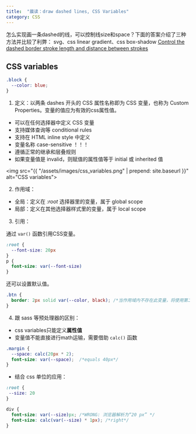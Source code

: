 ```yaml
---
title:  "晨读：draw dashed lines, CSS Variables"
category: CSS
---
```


怎么实现画一条dashed的线，可以控制线size和space？下面的答案介绍了三种方法并比较了利弊：
svg、css linear gradient、css box-shadow
[Control the dashed border stroke length and distance between strokes
](https://stackoverflow.com/a/31315911)

## CSS variables

```css
.block {
  --color: blue;
}
```

1. 定义：以两条 dashes 开头的 CSS 属性名称即为 CSS 变量，也称为 Custom Properties。变量的值应为有效的css属性值。

+ 可以在任何选择器中定义 CSS 变量
+ 支持媒体查询等 conditional rules
+ 支持在 HTML inline style 中定义
+ 变量名称 case-sensitive ！！！
+ 遵循正常的继承和层叠规则
+ 如果变量值是 invalid，则赋值的属性值等于 initial 或 inherited 值

<!--more-->

<img src="{{ "/assets/images/css_variables.png" | prepend: site.baseurl }}" alt="CSS variables">

2. 作用域：

+ 全局：定义在 _:root_ 选择器里的变量，属于 global scope
+ 局部：定义在其他选择器样式里的变量，属于 local scope

3. 引用：

通过 `var()` 函数引用CSS变量。

```css
:root {
  --font-size: 20px
}
p {
  font-size: var(--font-size)
}
```

还可以设置默认值。

```css
.btn {
  border: 2px solid var(--color, black); /*当作用域内不存在此变量，将使用第二个参数所为默认值*/
}
```

4. 跟 sass 等预处理器的区别：

+ css variables只能定义**属性值**
+ 变量值不能直接进行math运输，需要借助 `calc()` 函数

```css
.margin {
  --space: calc(20px * 2);
  font-size: var(--space);  /*equals 40px*/
}
```

+ 结合 css 单位的应用：

```css
:root {
 --size: 20
}

div {
  font-size: var(--size)px; /*WRONG: 浏览器解析为“20 px” */
  font-size: calc(var(--size) * 1px); /*right*/
}
```
